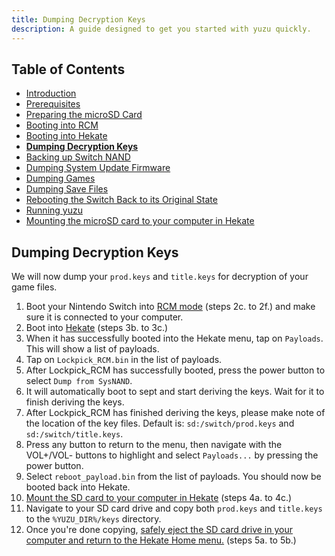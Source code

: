 ```yaml
---
title: Dumping Decryption Keys
description: A guide designed to get you started with yuzu quickly.
---
```


## Table of Contents

* [Introduction](/quickstart/)
* [Prerequisites](/quickstart/prerequisites/)
* [Preparing the microSD Card](/quickstart/prepare-sd-card/)
* [Booting into RCM](/quickstart/boot-to-rcm/)
* [Booting into Hekate](/quickstart/boot-to-hekate/)
* [**Dumping Decryption Keys**](/quickstart/dump-keys/)
* [Backing up Switch NAND](/quickstart/nand-backup/)
* [Dumping System Update Firmware](/quickstart/dump-firmware/)
* [Dumping Games](/quickstart/dump-games/)
* [Dumping Save Files](/quickstart/dump-saves/)
* [Rebooting the Switch Back to its Original State](/quickstart/reboot-to-stock/)
* [Running yuzu](/quickstart/running-yuzu/)
* [Mounting the microSD card to your computer in Hekate](/quickstart/hekate-ums/)
## Dumping Decryption Keys

We will now dump your `prod.keys` and `title.keys` for decryption of your game files.

1. Boot your Nintendo Switch into [RCM mode](#booting-into-rcm) (steps 2c. to 2f.) and make sure it is connected to your computer.
2. Boot into [Hekate](#booting-into-hekate) (steps 3b. to 3c.)
3. When it has successfully booted into the Hekate menu, tap on `Payloads`. This will show a list of payloads.
4. Tap on `Lockpick_RCM.bin` in the list of payloads.
5. After Lockpick_RCM has successfully booted, press the power button to select `Dump from SysNAND`. 
6. It will automatically boot to sept and start deriving the keys. Wait for it to finish deriving the keys.
7. After Lockpick_RCM has finished deriving the keys, please make note of the location of the key files. Default is: `sd:/switch/prod.keys` and `sd:/switch/title.keys`.
8. Press any button to return to the menu, then navigate with the VOL+/VOL- buttons to highlight and select `Payloads...` by pressing the power button.
9. Select `reboot_payload.bin` from the list of payloads. You should now be booted back into Hekate.
10. [Mount the SD card to your computer in Hekate](#mounting-the-microsd-card-to-your-computer-in-hekate) (steps 4a. to 4c.)
11. Navigate to your SD card drive and copy both `prod.keys` and `title.keys` to the `%YUZU_DIR%/keys` directory.
12. Once you're done copying, [safely eject the SD card drive in your computer and return to the Hekate Home menu.](#mounting-the-microsd-card-to-your-computer-in-hekate) (steps 5a. to 5b.)
